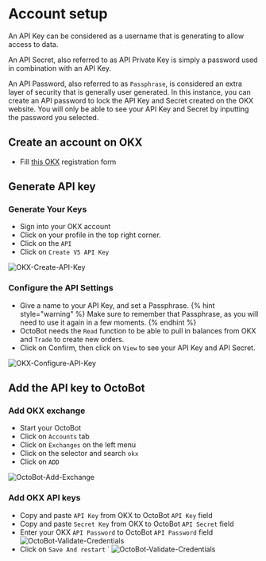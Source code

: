 # Account setup

An API Key can be considered as a username that is generating to allow access to data.

An API Secret, also referred to as API Private Key is simply a password used in combination with an API Key.

An API Password, also referred to as `Passphrase`, is considered an extra layer of security that is generally user generated. In this instance, you can create an API password to lock the API Key and Secret created on the OKX website. You will only be able to see your API Key and Secret by inputting the password you selected.

## Create an account on OKX

- Fill [this OKX](https://www.okx.com/join/9403477) registration form

## Generate API key

### Generate Your Keys
- Sign into your OKX account
- Click on your profile in the top right corner.
- Click on the `API`
- Click on `Create V5 API Key`

![OKX-Create-API-Key](https://raw.githubusercontent.com/Drakkar-Software/OctoBot/assets/docs/OKEx/OKEX-My-Api.png)

### Configure the API Settings
- Give a name to your API Key, and set a Passphrase. 
{% hint style="warning" %}
Make sure to remember that Passphrase, as you will need to use it again in a few moments.
{% endhint %}
- OctoBot needs the `Read` function to be able to pull in balances from OKX and `Trade` to create new orders.
- Click on Confirm, then click on `View` to see your API Key and API Secret.

![OKX-Configure-API-Key](https://raw.githubusercontent.com/Drakkar-Software/OctoBot/assets/docs/OKEx/OKEX-Create-v5-key.png)

## Add the API key to OctoBot

### Add OKX exchange
- Start your OctoBot
- Click on `Accounts` tab
- Click on `Exchanges` on the left menu
- Click on the selector and search `okx`
- Click on `ADD`

![OctoBot-Add-Exchange](https://raw.githubusercontent.com/Drakkar-Software/OctoBot/assets/docs/OKEx/OKEx-OctoBot-Add-Exchange.png)

### Add OKX API keys
- Copy and paste `API Key` from OKX to OctoBot `API Key` field
- Copy and paste `Secret Key` from OKX to OctoBot `API Secret` field
- Enter your OKX `API Password` to OctoBot `API Password` field
![OctoBot-Validate-Credentials](https://raw.githubusercontent.com/Drakkar-Software/OctoBot/assets/docs/OKEx/OKEx-OctoBot-Add-Exchange-Creds.png)
- Click on `Save And restart` `
![OctoBot-Validate-Credentials](https://raw.githubusercontent.com/Drakkar-Software/OctoBot/assets/docs/OKEx/OKEx-Save-And-Restart.png)
